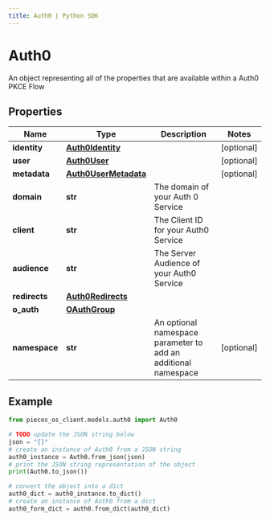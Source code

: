 ```yaml
---
title: Auth0 | Python SDK
---
```


# Auth0

An object representing all of the properties that are available within a Auth0 PKCE Flow

## Properties

Name | Type | Description | Notes
------------ | ------------- | ------------- | -------------
**identity** | [**Auth0Identity**](Auth0Identity) |  | [optional] 
**user** | [**Auth0User**](Auth0User) |  | [optional] 
**metadata** | [**Auth0UserMetadata**](Auth0UserMetadata) |  | [optional] 
**domain** | **str** | The domain of your Auth 0 Service | 
**client** | **str** | The Client ID for your Auth0 Service | 
**audience** | **str** | The Server Audience of your Auth0 Service | 
**redirects** | [**Auth0Redirects**](Auth0Redirects) |  | 
**o_auth** | [**OAuthGroup**](OAuthGroup) |  | 
**namespace** | **str** | An optional namespace parameter to add an additional namespace | [optional] 

## Example

```python
from pieces_os_client.models.auth0 import Auth0

# TODO update the JSON string below
json = "{}"
# create an instance of Auth0 from a JSON string
auth0_instance = Auth0.from_json(json)
# print the JSON string representation of the object
print(Auth0.to_json())

# convert the object into a dict
auth0_dict = auth0_instance.to_dict()
# create an instance of Auth0 from a dict
auth0_form_dict = auth0.from_dict(auth0_dict)
```


